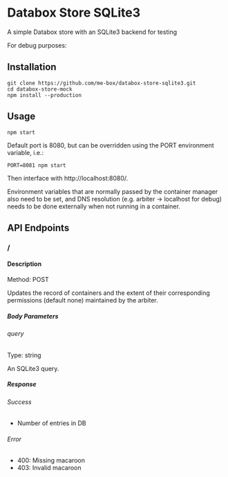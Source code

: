 # Databox Store SQLite3

A simple Databox store with an SQLite3 backend for testing

For debug purposes:

## Installation
	git clone https://github.com/me-box/databox-store-sqlite3.git
	cd databox-store-mock
	npm install --production

## Usage
	npm start

Default port is 8080, but can be overridden using the PORT environment variable, i.e.:

	PORT=8081 npm start

Then interface with http://localhost:8080/.

Environment variables that are normally passed by the container manager also need to be set, and DNS resolution (e.g. arbiter -> localhost for debug) needs to be done externally when not running in a container.

## API Endpoints

### /

#### Description

Method: POST

Updates the record of containers and the extent of their corresponding permissions (default none) maintained by the arbiter.

##### Body Parameters

###### query

Type: string

An SQLite3 query.

##### Response

###### Success

  - Number of entries in DB

###### Error

  - 400: Missing macaroon
  - 403: Invalid macaroon
